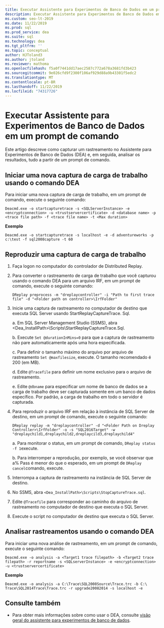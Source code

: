 ```yaml
---
title: Executar Assistente para Experimentos de Banco de Dados em um prompt de comando
description: Executar Assistente para Experimentos de Banco de Dados em um prompt de comando
ms.custom: seo-lt-2019
ms.date: 11/22/2019
ms.prod: sql
ms.prod_service: dea
ms.suite: sql
ms.technology: dea
ms.tgt_pltfrm: ''
ms.topic: conceptual
author: HJToland3
ms.author: jtoland
ms.reviewer: mathoma
ms.openlocfilehash: f5a0f7441dd17aec2587c772a678a3681fd3b423
ms.sourcegitcommit: 9e026cfd9f2300f106af929d88a9b43301f5edc2
ms.translationtype: MT
ms.contentlocale: pt-BR
ms.lasthandoff: 11/22/2019
ms.locfileid: "74317726"
---
```

# <a name="run-database-experimentation-assistant-at-a-command-prompt"></a>Executar Assistente para Experimentos de Banco de Dados em um prompt de comando

Este artigo descreve como capturar um rastreamento no Assistente para Experimentos de Banco de Dados (DEA) e, em seguida, analisar os resultados, tudo a partir de um prompt de comando.

## <a name="start-a-new-workload-capture-by-using-the-dea-command"></a>Iniciar uma nova captura de carga de trabalho usando o comando DEA

Para iniciar uma nova captura de carga de trabalho, em um prompt de comando, execute o seguinte comando:

`Deacmd.exe -o startcapturetrace -s <SQLServerInstance> -e <encryptconnection> -u <trustservercertificate> -d <database name> -p <trace file path> -f <trace file name> -t <Max duration>`

**Exemplo**

`Deacmd.exe -o startcapturetrace -s localhost -e -d adventureworks -p c:\test -f sql2008capture -t 60`

## <a name="replay-a-workload-capture"></a>Reproduzir uma captura de carga de trabalho

1. Faça logon no computador do controlador de Distributed Replay.
2. Para converter o rastreamento de carga de trabalho que você capturou usando o comando DEA para um arquivo IRF, em um prompt de comando, execute o seguinte comando:

    `DReplay preprocess -m "dreplaycontroller" -i "Path to first trace file" -d "<Folder path on controller>\IrfFolder"`

3. Inicie uma captura de rastreamento no computador de destino que executa SQL Server usando StartReplayCaptureTrace. Sql.

    a.  Em SQL Server Management Studio (SSMS), abra <Dea_InstallPath\>\Scripts\StartReplayCaptureTrace.Sql.

    b.  Execute `Set @durationInMins=0` para que a captura de rastreamento não pare automaticamente após uma hora especificada.

    c.  Para definir o tamanho máximo do arquivo por arquivo de rastreamento `Set @maxfilesize`, execute. O tamanho recomendado é 200 (em MB).

    d.  Edite `@Tracefile` para definir um nome exclusivo para o arquivo de rastreamento.

    e.  Edite `@dbname` para especificar um nome de banco de dados se a carga de trabalho deve ser capturada somente em um banco de dados específico. Por padrão, a carga de trabalho em todo o servidor é capturada.

4. Para reproduzir o arquivo IRF em relação à instância de SQL Server de destino, em um prompt de comando, execute o seguinte comando:

    `DReplay replay -m "dreplaycontroller" -d "<Folder Path on Dreplay Controller>\IrfFolder" -o -s "SQL2016Target" -w "dreplaychild1,dreplaychild2,dreplaycild3,dreplaychild4"`

    a.  Para monitorar o status, em um prompt de comando, `DReplay status -f 1`execute.

    b.  Para interromper a reprodução, por exemplo, se você observar que a% Pass é menor do que o esperado, em um prompt de `DReplay cancel`comando, execute.

5. Interrompa a captura de rastreamento na instância de SQL Server de destino.
6. No SSMS, abra `<Dea_InstallPath>\Scripts\StopCaptureTrace.sql`.
7. Edite `@Tracefile` para corresponder ao caminho do arquivo de rastreamento no computador de destino que executa o SQL Server.
8. Execute o script no computador de destino que executa o SQL Server.

## <a name="analyze-traces-using-the-dea-command"></a>Analisar rastreamentos usando o comando DEA

Para iniciar uma nova análise de rastreamento, em um prompt de comando, execute o seguinte comando:

`Deacmd.exe -o analysis -a <Target1 trace filepath> -b <Target2 trace filepath> -r reportname -s <SQLserverInstance> -e <encryptconnection> -u <trustservercertificate>`

**Exemplo**

`Deacmd.exe -o analysis -a C:\Trace\SQL2008Source\Trace.trc -b C:\ Trace\SQL2014Trace\Trace.trc -r upgrade20082014 -s localhost -e`

## <a name="see-also"></a>Consulte também

- Para obter mais informações sobre como usar o DEA, consulte [visão geral do assistente para experimentos de banco de dados](database-experimentation-assistant-overview.md).
